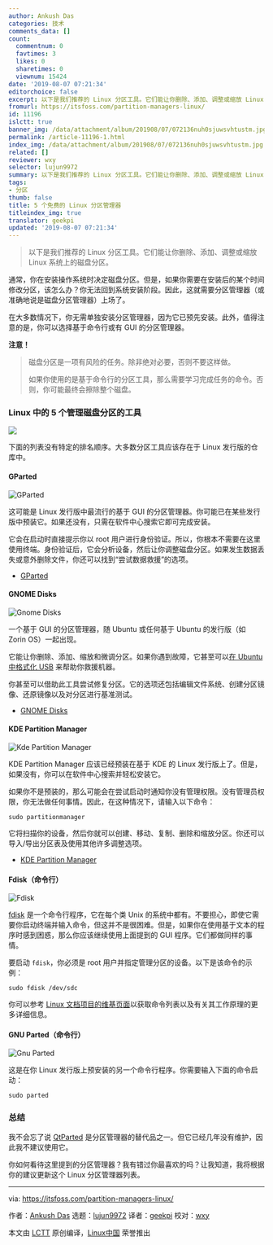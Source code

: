 ```yaml
---
author: Ankush Das
categories: 技术
comments_data: []
count:
  commentnum: 0
  favtimes: 3
  likes: 0
  sharetimes: 0
  viewnum: 15424
date: '2019-08-07 07:21:34'
editorchoice: false
excerpt: 以下是我们推荐的 Linux 分区工具。它们能让你删除、添加、调整或缩放 Linux 系统上的磁盘分区。
fromurl: https://itsfoss.com/partition-managers-linux/
id: 11196
islctt: true
banner_img: /data/attachment/album/201908/07/072136nuh0sjuwsvhtustm.jpg
permalink: /article-11196-1.html
index_img: /data/attachment/album/201908/07/072136nuh0sjuwsvhtustm.jpg.thumb.jpg
related: []
reviewer: wxy
selector: lujun9972
summary: 以下是我们推荐的 Linux 分区工具。它们能让你删除、添加、调整或缩放 Linux 系统上的磁盘分区。
tags:
- 分区
thumb: false
title: 5 个免费的 Linux 分区管理器
titleindex_img: true
translator: geekpi
updated: '2019-08-07 07:21:34'
---
```



> 
> 以下是我们推荐的 Linux 分区工具。它们能让你删除、添加、调整或缩放 Linux 系统上的磁盘分区。
> 
> 
> 


通常，你在安装操作系统时决定磁盘分区。但是，如果你需要在安装后的某个时间修改分区，该怎么办？你无法回到系统安装阶段。因此，这就需要分区管理器（或准确地说是磁盘分区管理器）上场了。


在大多数情况下，你无需单独安装分区管理器，因为它已预先安装。此外，值得注意的是，你可以选择基于命令行或有 GUI 的分区管理器。


**注意！**



> 
> 磁盘分区是一项有风险的任务。除非绝对必要，否则不要这样做。
> 
> 
> 如果你使用的是基于命令行的分区工具，那么需要学习完成任务的命令。否则，你可能最终会擦除整个磁盘。
> 
> 
> 


### Linux 中的 5 个管理磁盘分区的工具


![](/data/attachment/album/201908/07/072136nuh0sjuwsvhtustm.jpg)


下面的列表没有特定的排名顺序。大多数分区工具应该存在于 Linux 发行版的仓库中。


#### GParted


![GParted](/data/attachment/album/201908/07/072137qjrg0rwigr4vwrmk.png)


这可能是 Linux 发行版中最流行的基于 GUI 的分区管理器。你可能已在某些发行版中预装它。如果还没有，只需在软件中心搜索它即可完成安装。


它会在启动时直接提示你以 root 用户进行身份验证。所以，你根本不需要在这里使用终端。身份验证后，它会分析设备，然后让你调整磁盘分区。如果发生数据丢失或意外删除文件，你还可以找到“尝试数据救援”的选项。


* [GParted](https://gparted.org/)


#### GNOME Disks


![Gnome Disks](/data/attachment/album/201908/07/072138ikfzztd1u33emt2t.png)


一个基于 GUI 的分区管理器，随 Ubuntu 或任何基于 Ubuntu 的发行版（如 Zorin OS）一起出现。


它能让你删除、添加、缩放和微调分区。如果你遇到故障，它甚至可以[在 Ubuntu 中格式化 USB](https://itsfoss.com/format-usb-drive-sd-card-ubuntu/) 来帮助你救援机器。


你甚至可以借助此工具尝试修复分区。它的选项还包括编辑文件系统、创建分区镜像、还原镜像以及对分区进行基准测试。


* [GNOME Disks](https://wiki.gnome.org/Apps/Disks)


#### KDE Partition Manager


![Kde Partition Manager](/data/attachment/album/201908/07/072139f17xi2724w7wmm44.jpg)


KDE Partition Manager 应该已经预装在基于 KDE 的 Linux 发行版上了。但是，如果没有，你可以在软件中心搜索并轻松安装它。


如果你不是预装的，那么可能会在尝试启动时通知你没有管理权限。没有管理员权限，你无法做任何事情。因此，在这种情况下，请输入以下命令：



```
sudo partitionmanager
```

它将扫描你的设备，然后你就可以创建、移动、复制、删除和缩放分区。你还可以导入/导出分区表及使用其他许多调整选项。


* [KDE Partition Manager](https://kde.org/applications/system/org.kde.partitionmanager)


#### Fdisk（命令行）


![Fdisk](/data/attachment/album/201908/07/072140hnwjkbbnwmp69szr.jpg)


[fdisk](https://en.wikipedia.org/wiki/Fdisk) 是一个命令行程序，它在每个类 Unix 的系统中都有。不要担心，即使它需要你启动终端并输入命令，但这并不是很困难。但是，如果你在使用基于文本的程序时感到困惑，那么你应该继续使用上面提到的 GUI 程序。它们都做同样的事情。


要启动 `fdisk`，你必须是 root 用户并指定管理分区的设备。以下是该命令的示例：



```
sudo fdisk /dev/sdc
```

你可以参考 [Linux 文档项目的维基页面](https://www.tldp.org/HOWTO/Partition/fdisk_partitioning.html)以获取命令列表以及有关其工作原理的更多详细信息。


#### GNU Parted（命令行）


![Gnu Parted](/data/attachment/album/201908/07/072144he26tzptktkp4dll.png)


这是在你 Linux 发行版上预安装的另一个命令行程序。你需要输入下面的命令启动：



```
sudo parted
```

### 总结


我不会忘了说 [QtParted](http://qtparted.sourceforge.net/) 是分区管理器的替代品之一。但它已经几年没有维护，因此我不建议使用它。


你如何看待这里提到的分区管理器？我有错过你最喜欢的吗？让我知道，我将根据你的建议更新这个 Linux 分区管理器列表。




---


via: <https://itsfoss.com/partition-managers-linux/>


作者：[Ankush Das](https://itsfoss.com/author/ankush/) 选题：[lujun9972](https://github.com/lujun9972) 译者：[geekpi](https://github.com/geekpi) 校对：[wxy](https://github.com/wxy)


本文由 [LCTT](https://github.com/LCTT/TranslateProject) 原创编译，[Linux中国](https://linux.cn/) 荣誉推出